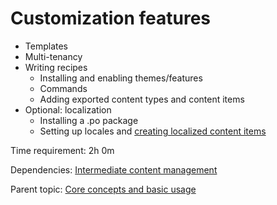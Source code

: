# Customization features



- Templates
- Multi-tenancy
- Writing recipes
	- Installing and enabling themes/features
	- Commands
	- Adding exported content types and content items
- Optional: localization
	- Installing a .po package
	- Setting up locales and [creating localized content items](https://orcharddojo.net/blog/how-to-localize-content-items-orchard-nuggets)

Time requirement: 2h 0m

Dependencies: [Intermediate content management](IntermediateContentManagement)

Parent topic: [Core concepts and basic usage](./)